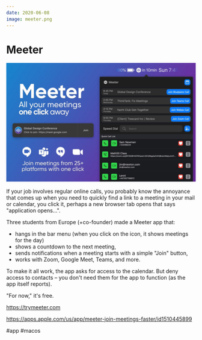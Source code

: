 ```yaml
---
date: 2020-06-08
image: meeter.png
---
```


# Meeter

![Meeter promo](meeter.jpeg "Meeter promo")

If your job involves regular online calls, you probably know the annoyance that comes up when you need to quickly find a link to a meeting in your mail or calendar, you click it, perhaps a new browser tab opens that says "application opens...".

Three students from Europe (+co-founder) made a Meeter app that:

* hangs in the bar menu (when you click on the icon, it shows meetings for the day)
* shows a countdown to the next meeting,
* sends notifications when a meeting starts with a simple "Join" button,
* works with Zoom, Google Meet, Teams, and more.

To make it all work, the app asks for access to the calendar.
But deny access to contacts – you don't need them for the app to function (as the app itself reports).

"For now," it's free.

https://trymeeter.com

https://apps.apple.com/us/app/meeter-join-meetings-faster/id1510445899

#app #macos
